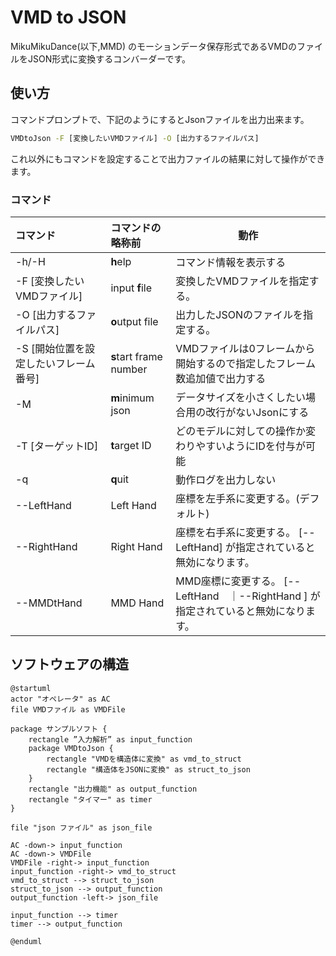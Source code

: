 # VMD to JSON

MikuMikuDance(以下,MMD) のモーションデータ保存形式であるVMDのファイルをJSON形式に変換するコンバーダーです。


## 使い方

コマンドプロンプトで、下記のようにするとJsonファイルを出力出来ます。

``` cmd
VMDtoJson -F [変換したいVMDファイル] -O [出力するファイルパス]
```

これ以外にもコマンドを設定することで出力ファイルの結果に対して操作ができます。


### コマンド


| コマンド                              | コマンドの略称前       | 動作                                                                     |
| :------------------------------------ | :--------------------- | ------------------------------------------------------------------------ |
| -h/-H                                 | **h**elp               | コマンド情報を表示する                                                   |
| -F [変換したいVMDファイル]            | input **f**ile         | 変換したVMDファイルを指定する。                                          |
| -O [出力するファイルパス]             | **o**utput file        | 出力したJSONのファイルを指定する。                                       |
| -S [開始位置を設定したいフレーム番号] | **s**tart frame number | VMDファイルは0フレームから開始するので指定したフレーム数追加値で出力する |
| -M                                    | **m**inimum json       | データサイズを小さくしたい場合用の改行がないJsonにする                   |
| -T [ターゲットID]                     | **t**arget ID          | どのモデルに対しての操作か変わりやすいようにIDを付与が可能               |
| -q                                    | **q**uit               | 動作ログを出力しない                                                     |
| --LeftHand                                   | Left Hand               | 座標を左手系に変更する。(デフォルト)                                                  |
| --RightHand                                   | Right Hand               | 座標を右手系に変更する。 [--LeftHand] が指定されていると無効になります。                                                  |
| --MMDtHand                                   | MMD Hand               | MMD座標に変更する。 [--LeftHand　｜--RightHand  ] が指定されていると無効になります。                                                  |


## ソフトウェアの構造

```puml
@startuml
actor "オペレータ" as AC
file VMDファイル as VMDFile

package サンプルソフト {
    rectangle ”入力解析” as input_function
    package VMDtoJson {
        rectangle "VMDを構造体に変換" as vmd_to_struct
        rectangle "構造体をJSONに変換" as struct_to_json
    }
    rectangle "出力機能" as output_function
    rectangle "タイマー" as timer
}

file "json ファイル" as json_file

AC -down-> input_function
AC -down-> VMDFile
VMDFile -right-> input_function
input_function -right-> vmd_to_struct
vmd_to_struct --> struct_to_json
struct_to_json --> output_function
output_function -left-> json_file

input_function --> timer
timer --> output_function

@enduml
```

